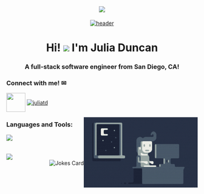 
<div align="center" width="100">
   <a href="https://juliatdunc.github.io/JuliaTDunc/"target='_blank'>
  <img src="https://capsule-render.vercel.app/api?type=waving&height=100&color=gradient&text=Click%20here%20to%20check%20out%20my%20portfolio!&fontColor=697982&animation=fadeIn&fontSize=20&fontAlign=75&theme=tokyonight">
</div>
<br>
<div align="center" width="100">
 
   <img src="https://capsule-render.vercel.app/api?type=venom&height=150&color=gradient&text=Julia%20Duncan&fontColor=697982&theme=tokyonight&animation=fadeIn" alt="header">
  </a>
  <p></p>
</div>
<h1 align="center">Hi! <img src="https://user-images.githubusercontent.com/74038190/214644152-52f47eb3-5e31-4f47-8758-05c9468d5596.gif" width=30> I'm Julia Duncan</h1>
<h3 align="center">A full-stack software engineer from San Diego, CA!</h3>
<h3 align="left">Connect with me! ✉</h3>
<p align="left">
<a href="https://linkedin.com/in/juliatduncan" target="_blank"><img align="center" src="https://user-images.githubusercontent.com/74038190/235294012-0a55e343-37ad-4b0f-924f-c8431d9d2483.gif" height="50" width="50"/></a>
<a href="https://www.leetcode.com/juliatd" target="blank"><img align="center" src="https://raw.githubusercontent.com/rahuldkjain/github-profile-readme-generator/master/src/images/icons/Social/leet-code.svg" alt="juliatd" height="30" width="40"></a>
</p>
<img alt="Night Coding" src="https://raw.githubusercontent.com/AVS1508/AVS1508/master/assets/Night-Coding.gif" align="right"/>
<h3 align="left">Languages and Tools:</h3>
<p align="left">
  <a href="https://skillicons.dev">
    <img src="https://skillicons.dev/icons?i=bash,css,git,docker,express,flask,html,js,nodejs,npm,php,postgres,py,react,redux,sqlite,sequelize&perline=5" />
  </a>
</p>
<!-- HTML -->
<br>
<img align="left"src="https://user-images.githubusercontent.com/74038190/219923809-b86dc415-a0c2-4a38-bc88-ad6cf06395a8.gif" width="200">
<p align="right"><img src="https://readme-jokes.vercel.app/api?theme=cobalt" alt="Jokes Card" /></p>
<br>


